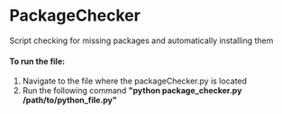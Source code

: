 # PackageChecker
Script checking for missing packages and automatically installing them

#### To run the file:

1. Navigate to the file where the packageChecker.py is located
2. Run the following command **"python package_checker.py /path/to/python_file.py"**
